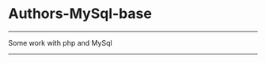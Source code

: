 # Authors-MySql-base      
____________________
Some work with php and MySql
____________________________
